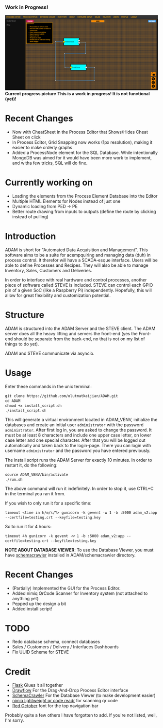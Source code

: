 ### Work in Progress!



![current_progress](documents/ADAM_UI_CHEATSHEET.png)
**Current progress picture**
**This is a work in progress! It is not functional (yet)!**

# Recent Changes
- Now with CheatSheet in the Process Editor that Shows/Hides Cheat Sheet
on click
- In Process Editor, Grid Snapping now works (1px resolution), making it easier to make orderly graphs
- Added a ProcessNode element for the SQL Database. While intentionally MongoDB was aimed for it would have been more work to implement, and witha few tricks, SQL will do fine.

# Currently working on
- Loading the elements from the Process Element Database into the Editor
- Multiple HTML Elements for Nodes instead of just one
- Dynamic loading from PED -> PE
- Better route drawing from inputs to outputs (define the route by clicking instead of pulling)

# Introduction

ADAM is short for "Automated Data Acquisition and Management". This software aims to be a suite for acempquiring and managing data (duh) in process control. 
It therefor will have a SCADA-esque interface. Users will be able to define Processes and Recipes. They will also be able to manage Inventory, Sales, Customers and Deliveries. 

In order to interface with real hardware and control processes, another piece of software called STEVE is included. STEVE can control each GPIO pin of a given SoC (like a Raspberry Pi) independently. 
Hopefully, this will allow for great flexibility and customization potential. 

# Structure

ADAM is structured into the ADAM Server and the STEVE client. The ADAM server does all the heavy lifting and servers the front-end (yes the Front-end should be separate from the back-end, no that is not on my list of things to do yet). 

ADAM and STEVE communicate via asyncio. 

# Usage

Enter these commands in the unix terminal:
```
git clone https://github.com/olutmatkaijian/ADAM.git
cd ADAM
chmod +x install_script.sh
./install_script.sh
```
This will generate a virtual environment located in ADAM_VENV, initialize the databases and create an initial user `administrator` with the password `administrator`. After first log in, you are asked to change the password. It must be at least 8 characters and include one upper case letter, on lower case letter and one special character. 
After that you will be logged out automatically and taken back to the login-page. There you can login with username `administrator` and the password you have entered previously.

The install script runs the ADAM Server for exactly 10 minutes. In order to restart it, do the following:
```
source ADAM_VENV/bin/activate
./run.sh
```

The above command will run it indefinitely. In order to stop it, use CTRL+C in the terminal you ran it from. 

If you wish to only run it for a specific time:

```
timeout <time in h/m/s/Y> gunicorn -k gevent -w 1 -b :5000 adam_v2:app --certfile=testing.crt --keyfile=testing.key
```

So to run it for 4 hours: 
```
timeout 4h gunicorn -k gevent -w 1 -b :5000 adam_v2:app --certfile=testing.crt --keyfile=testing.key
```


**NOTE ABOUT DATABASE VIEWER**: To use the Database Viewer, you must have [schemacrawler](https://www.schemacrawler.com/) installed in ADAM/schemacrawler directory.

# Recent Changes
- (Partially) Implemented the GUI for the Process Editor. 
- Added nimiq QrCode Scanner for Inventory system (not attached to anything yet)
- Pepped up the design a bit
- Added install script!

# TODO
- Redo database schema, connect databases
- Sales / Customers / Delivery / Interfaces Dashboards
- Fix UUID Scheme for STEVE

# Credit
- [Flask](https://flask.palletsprojects.com/en/2.0.x/) Glues it all together
- [Drawflow](https://github.com/jerosoler/Drawflow) For the Drag-And-Drop Process Editor interface
- [SchemaCrawler](https://www.schemacrawler.com/) For the Database Viewer (to make development easier)
- [nimiq lightweight qr code readr](https://github.com/nimiq/qr-scanner) for scanning qr code
- [Red October](https://www.neogrey.com/portfolio/red-october/) font for the top navigation bar 

Probably quite a few others I have forgotten to add. If you're not listed, well, I'm sorry. 
